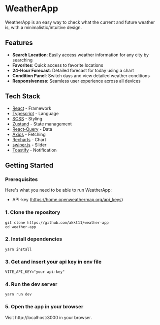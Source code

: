 # WeatherApp

WeatherApp is an easy way to check what the current and future weather is, with a minimalistic/intuitive design.

## Features

- **Search Location**: Easily access weather information for any city by searching
- **Favorites**: Quick access to favorite locations
- **24-Hour Forecast**: Detailed forecast for today using a chart
- **Condition Panel**: Switch days and view detailed weather conditions
- **Responsiveness**: Seamless user experience across all devices

## Tech Stack

- [React](https://react.dev) - Framework
- [Typescript](https://www.typescriptlang.org/) - Language
- [SCSS](https://sass-scss.ru/guide/) - Styling
- [Zustand](https://zustand-demo.pmnd.rs/) - State management
- [React-Query](https://tanstack.com/query/latest/docs/framework/react/overview) - Data
- [Axios](https://axios-http.com/ru/docs/intro) - Fetching
- [Recharts](https://recharts.org) - Chart
- [swiper.js](https://swiperjs.com/) - Slider
- [Toastify](https://www.npmjs.com/package/react-toastify) - Notification

## Getting Started

### Prerequisites

Here's what you need to be able to run WeatherApp:

- API-key (https://home.openweathermap.org/api_keys)

### 1. Clone the repository

```
git clone https://github.com/akkt11/weather-app
cd weather-app
```

### 2. Install dependencies

```
yarn install
```

### 3. Get and insert your api key in env file

```
VITE_API_KEY="your api-key"
```

### 4. Run the dev server

```
yarn run dev
```

### 5. Open the app in your browser

Visit http://localhost:3000 in your browser.

